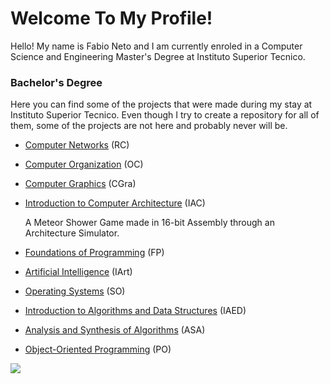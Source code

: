 # Welcome To My Profile!

Hello! My name is Fabio Neto and I am currently enroled in a Computer Science and Engineering Master's Degree at Instituto Superior Tecnico.

### Bachelor's Degree

Here you can find some of the projects that were made during my stay at Instituto Superior Tecnico.
Even though I try to create a repository for all of them, some of the projects are not here and probably
never will be.

- [Computer Networks](https://github.com/fabiogvdneto/ist-rc-2023) (RC)
- [Computer Organization](https://github.com/fabiogvdneto/ist-oc-2023) (OC)
- [Computer Graphics](https://github.com/fabiogvdneto/ist-cgra-2024) (CGra)
- [Introduction to Computer Architecture](https://github.com/pedroiralmeida/ist-proj-iac) (IAC)

  A Meteor Shower Game made in 16-bit Assembly through an Architecture Simulator.
  
- [Foundations of Programming](https://github.com/fabiogvdneto/ist-fp-2020) (FP)
- [Artificial Intelligence](https://github.com/fabiogvdneto/ist-iart-2023) (IArt)
- [Operating Systems](https://github.com/henriqueeapsilva/ist-so-2022) (SO)
- [Introduction to Algorithms and Data Structures](https://github.com/fabiogvdneto/ist-iaed-2021) (IAED)
- [Analysis and Synthesis of Algorithms](https://github.com/fabiogvdneto/ist-asa-2022) (ASA)
- [Object-Oriented Programming](https://github.com/fabiogvdneto/ist-po-2022) (PO)

<img align="center" src="https://github-readme-stats.vercel.app/api/top-langs/?username=fabiogvdneto&layout=compact">
